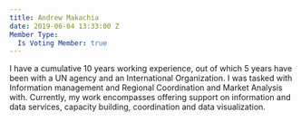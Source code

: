 ```yaml
---
title: Andrew Makachia
date: 2019-06-04 13:33:00 Z
Member Type:
  Is Voting Member: true
---
```


I have a cumulative 10 years working experience, out of which 5 years have been with a UN 
agency and an International Organization. I was tasked with Information management and
Regional Coordination and Market Analysis with. Currently, my work encompasses offering 
support on information and data services, capacity building, coordination and data 
visualization.